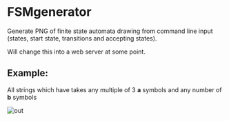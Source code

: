 # FSMgenerator

Generate PNG of finite state automata drawing from command line input (states, start state, transitions and accepting states).

Will change this into a web server at some point.

## Example:

All strings which have takes any multiple of 3 **a** symbols and any number of **b** symbols

![out](https://user-images.githubusercontent.com/25391343/202019622-d8aa421c-e82c-45cb-989a-27e2a318fb2c.png)
